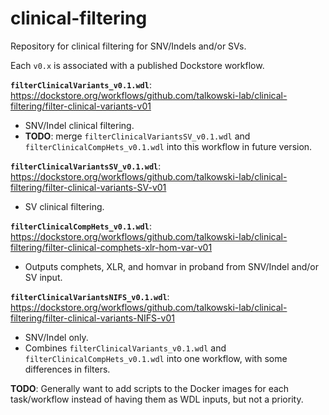# clinical-filtering
Repository for clinical filtering for SNV/Indels and/or SVs.

Each ```v0.x``` is associated with a published Dockstore workflow. 

**```filterClinicalVariants_v0.1.wdl```**: https://dockstore.org/workflows/github.com/talkowski-lab/clinical-filtering/filter-clinical-variants-v01
- SNV/Indel clinical filtering.
- **TODO**: merge ```filterClinicalVariantsSV_v0.1.wdl``` and ```filterClinicalCompHets_v0.1.wdl``` into this workflow in future version.
  
**```filterClinicalVariantsSV_v0.1.wdl```**: https://dockstore.org/workflows/github.com/talkowski-lab/clinical-filtering/filter-clinical-variants-SV-v01
- SV clinical filtering.

**```filterClinicalCompHets_v0.1.wdl```**: https://dockstore.org/workflows/github.com/talkowski-lab/clinical-filtering/filter-clinical-comphets-xlr-hom-var-v01
- Outputs comphets, XLR, and homvar in proband from SNV/Indel and/or SV input.

**```filterClinicalVariantsNIFS_v0.1.wdl```**: https://dockstore.org/workflows/github.com/talkowski-lab/clinical-filtering/filter-clinical-variants-NIFS-v01
- SNV/Indel only.
- Combines ```filterClinicalVariants_v0.1.wdl``` and ```filterClinicalCompHets_v0.1.wdl``` into one workflow, with some differences in filters.
  
**TODO**: Generally want to add scripts to the Docker images for each task/workflow instead of having them as WDL inputs, but not a priority.
